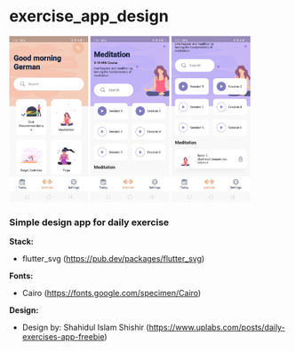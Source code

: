 # exercise_app_design

<img src=https://github.com/gergirod/exercise_app_design/blob/master/assets/image_1.jpg height=300 /> <img src=https://github.com/gergirod/exercise_app_design/blob/master/assets/image_2.jpg height=300 /> <img src=https://github.com/gergirod/exercise_app_design/blob/master/assets/image_3.jpg height=300 /> 

### Simple design app for daily exercise 

**Stack:** 
* flutter_svg (https://pub.dev/packages/flutter_svg)

**Fonts:**
* Cairo (https://fonts.google.com/specimen/Cairo)

**Design:**
* Design by: Shahidul Islam Shishir (https://www.uplabs.com/posts/daily-exercises-app-freebie)

